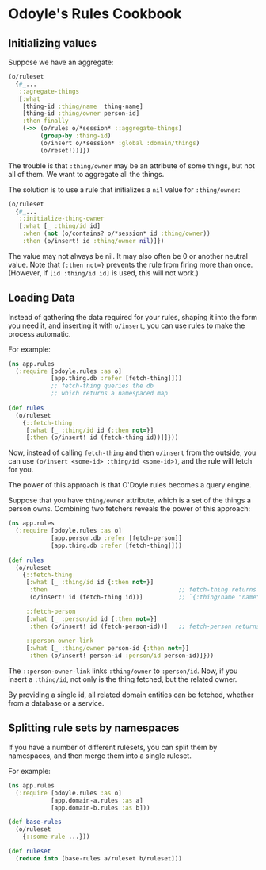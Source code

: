 # Odoyle's Rules Cookbook

## Initializing values

Suppose we have an aggregate:

```clojure
(o/ruleset
  {#_...
   ::agregate-things
   [:what 
    [thing-id :thing/name  thing-name]
    [thing-id :thing/owner person-id]
    :then-finally
    (->> (o/rules o/*session* ::aggregate-things)
         (group-by :thing-id)
         (o/insert o/*session* :global :domain/things)
         (o/reset!))]})
```

The trouble is that `:thing/owner` may be an attribute of some things, but not all of them. We want to aggregate all the things.

The solution is to use a rule that initializes a `nil` value for `:thing/owner`:

```clojure
(o/ruleset
  {#_...
   ::initialize-thing-owner
   [:what [_ :thing/id id]
    :when (not (o/contains? o/*session* id :thing/owner))
    :then (o/insert! id :thing/owner nil)]})
```

The value may not always be nil. It may also often be 0 or another neutral value. Note that `{:then not=}` prevents the rule from firing more than once. (However, if `[id :thing/id id]` is used, this will not work.)

## Loading Data 

Instead of gathering the data required for your rules, shaping it into the form you need it, and inserting it with `o/insert`, you can use rules to make the process automatic.

For example:

```clojure
(ns app.rules
  (:require [odoyle.rules :as o]
            [app.thing.db :refer [fetch-thing]])) 
            ;; fetch-thing queries the db
            ;; which returns a namespaced map
                                                   
(def rules
  (o/ruleset 
    {::fetch-thing 
     [:what [_ :thing/id id {:then not=}]
     [:then (o/insert! id (fetch-thing id))]]}))
```

Now, instead of calling `fetch-thing` and then `o/insert` from the outside, you can use `(o/insert <some-id> :thing/id <some-id>)`, and the rule will fetch for you.

The power of this approach is that O'Doyle rules becomes a query engine.

Suppose that you have `thing/owner` attribute, which is a set of the things a person owns. Combining two fetchers reveals the power of this approach:

```clojure
(ns app.rules
  (:require [odoyle.rules :as o]
            [app.person.db :refer [fetch-person]]
            [app.thing.db :refer [fetch-thing]])) 
            
(def rules
  (o/ruleset 
    {::fetch-thing
     [:what [_ :thing/id id {:then not=}]
      :then                                     ;; fetch-thing returns a namespaced map
      (o/insert! id (fetch-thing id))]          ;; `{:thing/name "name", :thing/owner 123, #_...}`

     ::fetch-person 
     [:what [_ :person/id id {:then not=}]      
      :then (o/insert! id (fetch-person-id))]   ;; fetch-person returns a namespaced map
      
     ::person-owner-link
     [:what [_ :thing/owner person-id {:then not=}]
      :then (o/insert! person-id :person/id person-id)]}))
```

The `::person-owner-link` links `:thing/owner` to `:person/id`. Now, if you insert a `:thing/id`, not only is the thing fetched, but the related owner.

By providing a single id, all related domain entities can be fetched, whether from a database or a service.


## Splitting rule sets by namespaces

If you have a number of different rulesets, you can split them by namespaces, and then merge them into a single ruleset.

For example:

```clojure
(ns app.rules
  (:require [odoyle.rules :as o]
            [app.domain-a.rules :as a]
            [app.domain-b.rules :as b]))

(def base-rules
  (o/ruleset
    {::some-rule ...}))

(def ruleset
  (reduce into [base-rules a/ruleset b/ruleset]))
```
